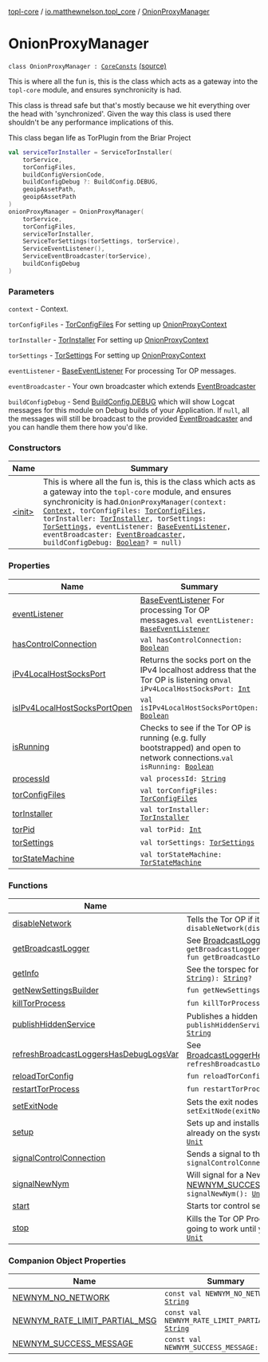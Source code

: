 [topl-core](../../index.md) / [io.matthewnelson.topl_core](../index.md) / [OnionProxyManager](./index.md)

# OnionProxyManager

`class OnionProxyManager : `[`CoreConsts`](../../io.matthewnelson.topl_core.util/-core-consts/index.md) [(source)](https://github.com/05nelsonm/TorOnionProxyLibrary-Android/blob/master/topl-core/src/main/java/io/matthewnelson/topl_core/OnionProxyManager.kt#L91)

This is where all the fun is, this is the class which acts as a gateway into the `topl-core`
module, and ensures synchronicity is had.

This class is thread safe but that's mostly because we hit everything over the head
with 'synchronized'. Given the way this class is used there shouldn't be any performance
implications of this.

This class began life as TorPlugin from the Briar Project

``` kotlin
val serviceTorInstaller = ServiceTorInstaller(
    torService,
    torConfigFiles,
    buildConfigVersionCode,
    buildConfigDebug ?: BuildConfig.DEBUG,
    geoipAssetPath,
    geoip6AssetPath
)
onionProxyManager = OnionProxyManager(
    torService,
    torConfigFiles,
    serviceTorInstaller,
    ServiceTorSettings(torSettings, torService),
    ServiceEventListener(),
    ServiceEventBroadcaster(torService),
    buildConfigDebug
)
```

### Parameters

`context` - Context.

`torConfigFiles` - [TorConfigFiles](file:/home/matthew/AndroidStudioProjects/personal_projects/TorOnionProxyLibrary-Android/docs/topl-core-base/io.matthewnelson.topl_core_base/-tor-config-files/index.md) For setting up [OnionProxyContext](#)

`torInstaller` - [TorInstaller](../../io.matthewnelson.topl_core.util/-tor-installer/index.md) For setting up [OnionProxyContext](#)

`torSettings` - [TorSettings](file:/home/matthew/AndroidStudioProjects/personal_projects/TorOnionProxyLibrary-Android/docs/topl-core-base/io.matthewnelson.topl_core_base/-tor-settings/index.md) For setting up [OnionProxyContext](#)

`eventListener` - [BaseEventListener](../../io.matthewnelson.topl_core.listener/-base-event-listener/index.md) For processing Tor OP messages.

`eventBroadcaster` - Your own broadcaster which extends [EventBroadcaster](file:/home/matthew/AndroidStudioProjects/personal_projects/TorOnionProxyLibrary-Android/docs/topl-core-base/io.matthewnelson.topl_core_base/-event-broadcaster/index.md)

`buildConfigDebug` - Send [BuildConfig.DEBUG](#) which will show Logcat messages for this
module on Debug builds of your Application. If `null`, all the messages will still be
broadcast to the provided [EventBroadcaster](file:/home/matthew/AndroidStudioProjects/personal_projects/TorOnionProxyLibrary-Android/docs/topl-core-base/io.matthewnelson.topl_core_base/-event-broadcaster/index.md) and you can handle them there how you'd like.

### Constructors

| Name | Summary |
|---|---|
| [&lt;init&gt;](-init-.md) | This is where all the fun is, this is the class which acts as a gateway into the `topl-core` module, and ensures synchronicity is had.`OnionProxyManager(context: `[`Context`](https://developer.android.com/reference/android/content/Context.html)`, torConfigFiles: `[`TorConfigFiles`](file:/home/matthew/AndroidStudioProjects/personal_projects/TorOnionProxyLibrary-Android/docs/topl-core-base/io.matthewnelson.topl_core_base/-tor-config-files/index.md)`, torInstaller: `[`TorInstaller`](../../io.matthewnelson.topl_core.util/-tor-installer/index.md)`, torSettings: `[`TorSettings`](file:/home/matthew/AndroidStudioProjects/personal_projects/TorOnionProxyLibrary-Android/docs/topl-core-base/io.matthewnelson.topl_core_base/-tor-settings/index.md)`, eventListener: `[`BaseEventListener`](../../io.matthewnelson.topl_core.listener/-base-event-listener/index.md)`, eventBroadcaster: `[`EventBroadcaster`](file:/home/matthew/AndroidStudioProjects/personal_projects/TorOnionProxyLibrary-Android/docs/topl-core-base/io.matthewnelson.topl_core_base/-event-broadcaster/index.md)`, buildConfigDebug: `[`Boolean`](https://kotlinlang.org/api/latest/jvm/stdlib/kotlin/-boolean/index.html)`? = null)` |

### Properties

| Name | Summary |
|---|---|
| [eventListener](event-listener.md) | [BaseEventListener](../../io.matthewnelson.topl_core.listener/-base-event-listener/index.md) For processing Tor OP messages.`val eventListener: `[`BaseEventListener`](../../io.matthewnelson.topl_core.listener/-base-event-listener/index.md) |
| [hasControlConnection](has-control-connection.md) | `val hasControlConnection: `[`Boolean`](https://kotlinlang.org/api/latest/jvm/stdlib/kotlin/-boolean/index.html) |
| [iPv4LocalHostSocksPort](i-pv4-local-host-socks-port.md) | Returns the socks port on the IPv4 localhost address that the Tor OP is listening on`val iPv4LocalHostSocksPort: `[`Int`](https://kotlinlang.org/api/latest/jvm/stdlib/kotlin/-int/index.html) |
| [isIPv4LocalHostSocksPortOpen](is-i-pv4-local-host-socks-port-open.md) | `val isIPv4LocalHostSocksPortOpen: `[`Boolean`](https://kotlinlang.org/api/latest/jvm/stdlib/kotlin/-boolean/index.html) |
| [isRunning](is-running.md) | Checks to see if the Tor OP is running (e.g. fully bootstrapped) and open to network connections.`val isRunning: `[`Boolean`](https://kotlinlang.org/api/latest/jvm/stdlib/kotlin/-boolean/index.html) |
| [processId](process-id.md) | `val processId: `[`String`](https://kotlinlang.org/api/latest/jvm/stdlib/kotlin/-string/index.html) |
| [torConfigFiles](tor-config-files.md) | `val torConfigFiles: `[`TorConfigFiles`](file:/home/matthew/AndroidStudioProjects/personal_projects/TorOnionProxyLibrary-Android/docs/topl-core-base/io.matthewnelson.topl_core_base/-tor-config-files/index.md) |
| [torInstaller](tor-installer.md) | `val torInstaller: `[`TorInstaller`](../../io.matthewnelson.topl_core.util/-tor-installer/index.md) |
| [torPid](tor-pid.md) | `val torPid: `[`Int`](https://kotlinlang.org/api/latest/jvm/stdlib/kotlin/-int/index.html) |
| [torSettings](tor-settings.md) | `val torSettings: `[`TorSettings`](file:/home/matthew/AndroidStudioProjects/personal_projects/TorOnionProxyLibrary-Android/docs/topl-core-base/io.matthewnelson.topl_core_base/-tor-settings/index.md) |
| [torStateMachine](tor-state-machine.md) | `val torStateMachine: `[`TorStateMachine`](../../io.matthewnelson.topl_core.broadcaster/-tor-state-machine/index.md) |

### Functions

| Name | Summary |
|---|---|
| [disableNetwork](disable-network.md) | Tells the Tor OP if it should accept network connections.`fun disableNetwork(disable: `[`Boolean`](https://kotlinlang.org/api/latest/jvm/stdlib/kotlin/-boolean/index.html)`): `[`Unit`](https://kotlinlang.org/api/latest/jvm/stdlib/kotlin/-unit/index.html) |
| [getBroadcastLogger](get-broadcast-logger.md) | See [BroadcastLoggerHelper.getBroadcastLogger](#)`fun getBroadcastLogger(clazz: `[`Class`](https://docs.oracle.com/javase/6/docs/api/java/lang/Class.html)`<*>): `[`BroadcastLogger`](../../io.matthewnelson.topl_core.broadcaster/-broadcast-logger/index.md)<br>`fun getBroadcastLogger(tagName: `[`String`](https://kotlinlang.org/api/latest/jvm/stdlib/kotlin/-string/index.html)`): `[`BroadcastLogger`](../../io.matthewnelson.topl_core.broadcaster/-broadcast-logger/index.md) |
| [getInfo](get-info.md) | See the torspec for accepted queries:`fun getInfo(queryCommand: `[`String`](https://kotlinlang.org/api/latest/jvm/stdlib/kotlin/-string/index.html)`): `[`String`](https://kotlinlang.org/api/latest/jvm/stdlib/kotlin/-string/index.html)`?` |
| [getNewSettingsBuilder](get-new-settings-builder.md) | `fun getNewSettingsBuilder(): `[`TorSettingsBuilder`](../../io.matthewnelson.topl_core.settings/-tor-settings-builder/index.md) |
| [killTorProcess](kill-tor-process.md) | `fun killTorProcess(): `[`Unit`](https://kotlinlang.org/api/latest/jvm/stdlib/kotlin/-unit/index.html) |
| [publishHiddenService](publish-hidden-service.md) | Publishes a hidden service`fun publishHiddenService(hiddenServicePort: `[`Int`](https://kotlinlang.org/api/latest/jvm/stdlib/kotlin/-int/index.html)`, localPort: `[`Int`](https://kotlinlang.org/api/latest/jvm/stdlib/kotlin/-int/index.html)`): `[`String`](https://kotlinlang.org/api/latest/jvm/stdlib/kotlin/-string/index.html) |
| [refreshBroadcastLoggersHasDebugLogsVar](refresh-broadcast-loggers-has-debug-logs-var.md) | See [BroadcastLoggerHelper.refreshBroadcastLoggersHasDebugLogsVar](#)`fun refreshBroadcastLoggersHasDebugLogsVar(): `[`Unit`](https://kotlinlang.org/api/latest/jvm/stdlib/kotlin/-unit/index.html) |
| [reloadTorConfig](reload-tor-config.md) | `fun reloadTorConfig(): `[`Boolean`](https://kotlinlang.org/api/latest/jvm/stdlib/kotlin/-boolean/index.html) |
| [restartTorProcess](restart-tor-process.md) | `fun restartTorProcess(): `[`Unit`](https://kotlinlang.org/api/latest/jvm/stdlib/kotlin/-unit/index.html) |
| [setExitNode](set-exit-node.md) | Sets the exit nodes through the tor control connection`fun setExitNode(exitNodes: `[`String`](https://kotlinlang.org/api/latest/jvm/stdlib/kotlin/-string/index.html)`?): `[`Boolean`](https://kotlinlang.org/api/latest/jvm/stdlib/kotlin/-boolean/index.html) |
| [setup](setup.md) | Sets up and installs any files needed to run tor. If the tor files are already on the system this does not need to be invoked.`fun setup(): `[`Unit`](https://kotlinlang.org/api/latest/jvm/stdlib/kotlin/-unit/index.html) |
| [signalControlConnection](signal-control-connection.md) | Sends a signal to the  [TorControlConnection](#)`fun signalControlConnection(torControlSignalCommand: `[`String`](https://kotlinlang.org/api/latest/jvm/stdlib/kotlin/-string/index.html)`): `[`Boolean`](https://kotlinlang.org/api/latest/jvm/stdlib/kotlin/-boolean/index.html) |
| [signalNewNym](signal-new-nym.md) | Will signal for a NewNym, then broadcast [NEWNYM_SUCCESS_MESSAGE](-n-e-w-n-y-m_-s-u-c-c-e-s-s_-m-e-s-s-a-g-e.md) if successful.`suspend fun signalNewNym(): `[`Unit`](https://kotlinlang.org/api/latest/jvm/stdlib/kotlin/-unit/index.html) |
| [start](start.md) | Starts tor control service if it isn't already running.`fun start(): `[`Unit`](https://kotlinlang.org/api/latest/jvm/stdlib/kotlin/-unit/index.html) |
| [stop](stop.md) | Kills the Tor OP Process. Once you have called this method nothing is going to work until you either call startWithRepeat or start`fun stop(): `[`Unit`](https://kotlinlang.org/api/latest/jvm/stdlib/kotlin/-unit/index.html) |

### Companion Object Properties

| Name | Summary |
|---|---|
| [NEWNYM_NO_NETWORK](-n-e-w-n-y-m_-n-o_-n-e-t-w-o-r-k.md) | `const val NEWNYM_NO_NETWORK: `[`String`](https://kotlinlang.org/api/latest/jvm/stdlib/kotlin/-string/index.html) |
| [NEWNYM_RATE_LIMIT_PARTIAL_MSG](-n-e-w-n-y-m_-r-a-t-e_-l-i-m-i-t_-p-a-r-t-i-a-l_-m-s-g.md) | `const val NEWNYM_RATE_LIMIT_PARTIAL_MSG: `[`String`](https://kotlinlang.org/api/latest/jvm/stdlib/kotlin/-string/index.html) |
| [NEWNYM_SUCCESS_MESSAGE](-n-e-w-n-y-m_-s-u-c-c-e-s-s_-m-e-s-s-a-g-e.md) | `const val NEWNYM_SUCCESS_MESSAGE: `[`String`](https://kotlinlang.org/api/latest/jvm/stdlib/kotlin/-string/index.html) |
